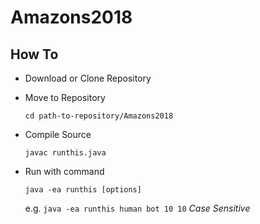# Amazons2018

## How To

* Download or Clone Repository

* Move to Repository

    `cd path-to-repository/Amazons2018`

* Compile Source

    `javac runthis.java`

* Run with command

    `java -ea runthis [options]`

    e.g. `java -ea runthis human bot 10 10` _Case Sensitive_